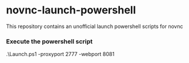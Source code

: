 # novnc-launch-powershell
This repository contains an unofficial launch powershell scripts for novnc

### Execute the powershell script
.\Launch.ps1 -proxyport 2777 -webport 8081

